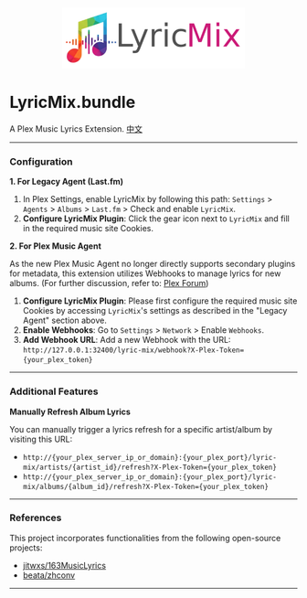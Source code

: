 <p align="center"><a href="https://github.com/firstep/LyricMix.bundle" target="_blank"><img src="https://raw.githubusercontent.com/firstep/LyricMix.bundle/main/Contents/Resources/attribution.png" alt="LyricMix"></a></p>

# LyricMix.bundle

A Plex Music Lyrics Extension. [中文](https://github.com/firstep/LyricMix.bundle/blob/main/README_ZH.md)

-----

### Configuration

**1. For Legacy Agent (Last.fm)**

1.  In Plex Settings, enable LyricMix by following this path:
    `Settings` \> `Agents` \> `Albums` \> `Last.fm` \> Check and enable `LyricMix`.
2.  **Configure LyricMix Plugin**:
    Click the gear icon next to `LyricMix` and fill in the required music site Cookies.

**2. For Plex Music Agent**

As the new Plex Music Agent no longer directly supports secondary plugins for metadata, this extension utilizes Webhooks to manage lyrics for new albums.
(For further discussion, refer to: [Plex Forum](https://forums.plex.tv/t/how-to-add-or-customize-secondary-agents-e-g-for-lyrics-in-the-new-plex-music-agent))

1.  **Configure LyricMix Plugin**:
    Please first configure the required music site Cookies by accessing `LyricMix`'s settings as described in the "Legacy Agent" section above.
2.  **Enable Webhooks**:
    Go to `Settings` \> `Network` \> Enable `Webhooks`.
3.  **Add Webhook URL**:
    Add a new Webhook with the URL: `http://127.0.0.1:32400/lyric-mix/webhook?X-Plex-Token={your_plex_token}`

-----

### Additional Features

**Manually Refresh Album Lyrics**

You can manually trigger a lyrics refresh for a specific artist/album by visiting this URL:
 * `http://{your_plex_server_ip_or_domain}:{your_plex_port}/lyric-mix/artists/{artist_id}/refresh?X-Plex-Token={your_plex_token}`
 * `http://{your_plex_server_ip_or_domain}:{your_plex_port}/lyric-mix/albums/{album_id}/refresh?X-Plex-Token={your_plex_token}`

-----

### References

This project incorporates functionalities from the following open-source projects:

  * [jitwxs/163MusicLyrics](https://github.com/jitwxs/163MusicLyrics)
  * [beata/zhconv](https://github.com/beata/zhconv)

-----